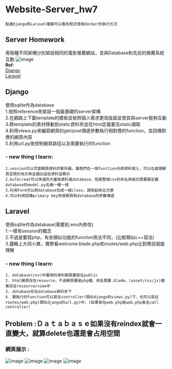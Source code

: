 # Website-Server_hw7
    點進Django和Laravel檔案可以看到程式使用docker的執行方式
## Server Homework 
用兩種不同架構分別架設相同的電影推薦網站，並與Database和先前的推薦系統互動
![image](https://drive.google.com/uc?export=view&id=1aQ0xxybVyKf8Am5Faz-k1fr7FTNjZZHX)  
**Ref**:  
[Django](https://hackmd.io/@WyIQ2yXVTdW7DY29QgqM8g/BJs2nohcu "link")  
[Laravel](https://hackmd.io/@alvinhuang/Bk1nN9uFO "link")

## Django
使用sqlite作為database  
1.按照reference來架設一個最基礎的server架構  
2.在網路上下載template的模板並依照個人需求更改版面並使其與server能夠互動  
3.將template的素材移動到static資料夾並在html定義要去static讀取  
4.利用views.py來編寫網頁的get/post傳遞參數執行相對應的function，並回傳對應的網頁內容  
5.利用url.py來控制網頁路徑以及需要執行的function  
    
### - new thing I learn:
    1.session可以充當網頁資料的暫存器，讓我們在一個function內將資料寫入，可以在處理網頁呈現的地方再去讀出這些資料並顯示
    2.bulkcreat可以快速的大量寫資料進database，但是整個csv的命名與格式需要跟定義database的model.py名稱一模一樣
    3.利用Form可以將database包成一個class，調用起來比方便
    4.可以利用回傳primary key來使網頁和database的參數傳遞
    
## Laravel
使用sqlite作為database(需要到.env內修改)  
1.一樣有session的概念  
2.不過是要寫php，有些類似功能的function用法不同，(比較類似c++寫法)  
3.邏輯上大同小異，實際看welcome.blade.php和routes/web.php比對應該就能理解  
    
### - new thing I learn:
    1. database(csv)中要用的資料都需要放在public
    2. html網頁存在resource，不過網頁要是php檔，命名需要.blade。(asset/css/js)檔案存在resource/view中
    3. database存在database資料夾下
    4. 要執行的function可以寫在controller(類似django的views.py)下，也可以寫在routes/web.php(類似django的url.py)中，(如果寫在web.php是web.php會去call controller)
    
## Problem :Ｄａｔａｂａｓｅ如果沒有reindex就會一直變大，就算delete也還是會占用空間
### 網頁展示 :
![image](https://github.com/oilover8728/Website-Server_hw7/blob/master/screenshot/home_insert.PNG)
![image](https://github.com/oilover8728/Website-Server_hw7/blob/master/screenshot/home_delete.PNG)
![image](https://github.com/oilover8728/Website-Server_hw7/blob/master/screenshot/database.PNG)
![image](https://github.com/oilover8728/Website-Server_hw7/blob/master/screenshot/database_search.PNG)
    
    

